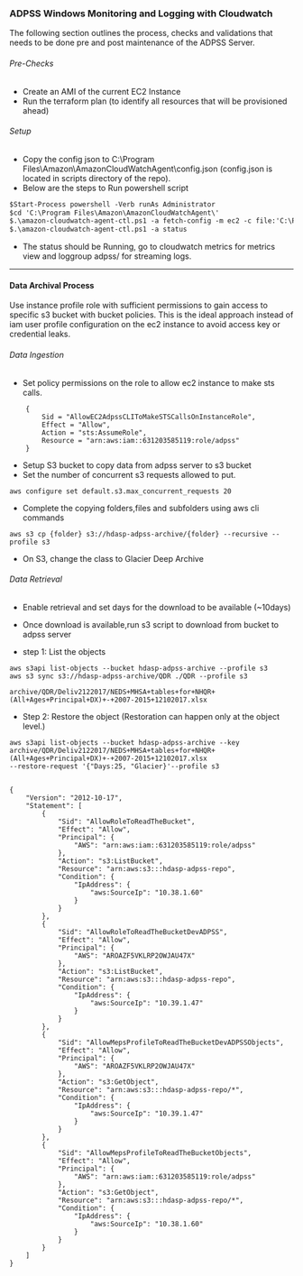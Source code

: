 ### ADPSS Windows Monitoring and Logging with Cloudwatch

The following section outlines the process, checks and validations that needs to be done pre and post 
maintenance of the ADPSS Server.

###### Pre-Checks
* Create an AMI of the current EC2 Instance
* Run the terraform plan (to identify all resources that will be provisioned ahead)

###### Setup
* Copy the config json to C:\Program Files\Amazon\AmazonCloudWatchAgent\config.json (config.json is located in scripts directory of the repo).
* Below are the steps to Run powershell script 
```html
$Start-Process powershell -Verb runAs Administrator
$cd 'C:\Program Files\Amazon\AmazonCloudWatchAgent\'
$.\amazon-cloudwatch-agent-ctl.ps1 -a fetch-config -m ec2 -c file:'C:\Program Files\Amazon\AmazonCloudWatchAgent\config.json' -s
$.\amazon-cloudwatch-agent-ctl.ps1 -a status
```
* The status should be Running, go to cloudwatch metrics for metrics view and loggroup adpss/ for streaming logs.

----------
#### Data Archival Process
Use instance profile role with sufficient permissions to gain access to specific s3 bucket with bucket policies. This is the ideal approach instead of iam user profile configuration on the ec2 instance to avoid access key or credential leaks.

###### Data Ingestion

* Set policy permissions on the role to allow ec2 instance to make sts calls.
```
    {
        Sid = "AllowEC2AdpssCLIToMakeSTSCallsOnInstanceRole",
        Effect = "Allow",
        Action = "sts:AssumeRole",
        Resource = "arn:aws:iam::631203585119:role/adpss"
    }

```
* Setup S3 bucket to copy data from adpss server to s3 bucket 
* Set the number of concurrent s3 requests allowed to put. 
```
aws configure set default.s3.max_concurrent_requests 20
``` 
* Complete the copying folders,files and subfolders using aws cli commands
```
aws s3 cp {folder} s3://hdasp-adpss-archive/{folder} --recursive --profile s3
```
* On S3, change the class to Glacier Deep Archive

###### Data Retrieval
* Enable retrieval and set days for the download to be available (~10days)
* Once download is available,run s3 script to download from bucket to adpss server

* step 1: List the objects
```
aws s3api list-objects --bucket hdasp-adpss-archive --profile s3
aws s3 sync s3://hdasp-adpss-archive/QDR ./QDR --profile s3

archive/QDR/Deliv2122017/NEDS+MHSA+tables+for+NHQR+(All+Ages+Principal+DX)+-+2007-2015+12102017.xlsx
```
* Step 2: Restore the object (Restoration can happen only at the object level.)
```
aws s3api list-objects --bucket hdasp-adpss-archive --key archive/QDR/Deliv2122017/NEDS+MHSA+tables+for+NHQR+(All+Ages+Principal+DX)+-+2007-2015+12102017.xlsx 
--restore-request '{"Days:25, "Glacier}'--profile s3
 
```


``` 
{
    "Version": "2012-10-17",
    "Statement": [
        {
            "Sid": "AllowRoleToReadTheBucket",
            "Effect": "Allow",
            "Principal": {
                "AWS": "arn:aws:iam::631203585119:role/adpss"
            },
            "Action": "s3:ListBucket",
            "Resource": "arn:aws:s3:::hdasp-adpss-repo",
            "Condition": {
                "IpAddress": {
                    "aws:SourceIp": "10.38.1.60"
                }
            }
        },
        {
            "Sid": "AllowRoleToReadTheBucketDevADPSS",
            "Effect": "Allow",
            "Principal": {
                "AWS": "AROAZF5VKLRP2OWJAU47X"
            },
            "Action": "s3:ListBucket",
            "Resource": "arn:aws:s3:::hdasp-adpss-repo",
            "Condition": {
                "IpAddress": {
                    "aws:SourceIp": "10.39.1.47"
                }
            }
        },
        {
            "Sid": "AllowMepsProfileToReadTheBucketDevADPSSObjects",
            "Effect": "Allow",
            "Principal": {
                "AWS": "AROAZF5VKLRP2OWJAU47X"
            },
            "Action": "s3:GetObject",
            "Resource": "arn:aws:s3:::hdasp-adpss-repo/*",
            "Condition": {
                "IpAddress": {
                    "aws:SourceIp": "10.39.1.47"
                }
            }
        },
        {
            "Sid": "AllowMepsProfileToReadTheBucketObjects",
            "Effect": "Allow",
            "Principal": {
                "AWS": "arn:aws:iam::631203585119:role/adpss"
            },
            "Action": "s3:GetObject",
            "Resource": "arn:aws:s3:::hdasp-adpss-repo/*",
            "Condition": {
                "IpAddress": {
                    "aws:SourceIp": "10.38.1.60"
                }
            }
        }
    ]
}
```